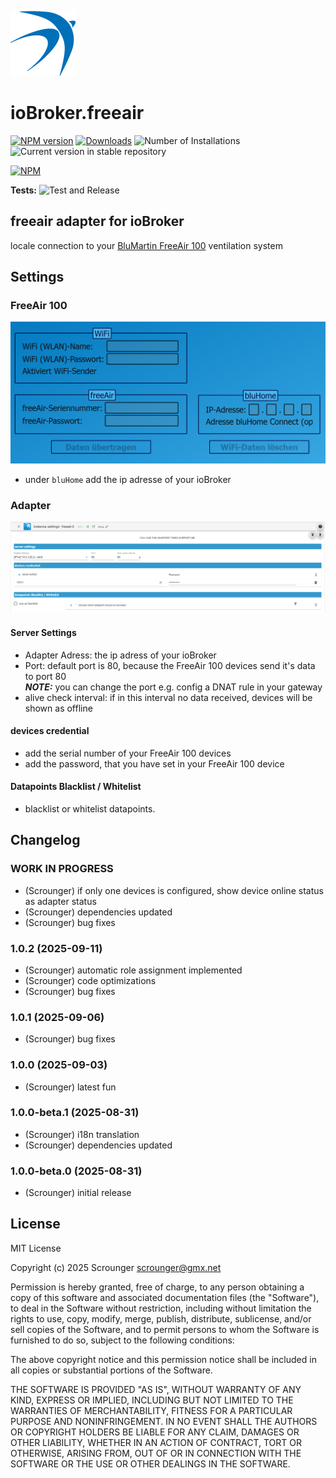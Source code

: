 ![Logo](admin/freeair.png)

# ioBroker.freeair

[![NPM version](https://img.shields.io/npm/v/iobroker.freeair.svg)](https://www.npmjs.com/package/iobroker.freeair)
[![Downloads](https://img.shields.io/npm/dm/iobroker.freeair.svg)](https://www.npmjs.com/package/iobroker.freeair)
![Number of Installations](https://iobroker.live/badges/freeair-installed.svg)
![Current version in stable repository](https://iobroker.live/badges/freeair-stable.svg)

[![NPM](https://nodei.co/npm/iobroker.freeair.png?downloads=true)](https://nodei.co/npm/iobroker.freeair/)

**Tests:** ![Test and Release](https://github.com/Scrounger/ioBroker.freeair/workflows/Test%20and%20Release/badge.svg)

## freeair adapter for ioBroker

locale connection to your [BluMartin FreeAir 100](https://blumartin.de/wohnraumlueftung-freeair-dezentral-mit-waermerueckgewinnung/) ventilation system

## Settings

### FreeAir 100

![image info](./doc/freeair_config.png)

- under `bluHome` add the ip adresse of your ioBroker

### Adapter

![image info](./doc/adapter_config.png)

#### Server Settings

- Adapter Adress: the ip adress of your ioBroker
- Port: default port is 80, because the FreeAir 100 devices send it's data to port 80<br>**_NOTE:_** you can change the port e.g. config a DNAT rule in your gateway
- alive check interval: if in this interval no data received, devices will be shown as offline

#### devices credential

- add the serial number of your FreeAir 100 devices
- add the password, that you have set in your FreeAir 100 device

#### Datapoints Blacklist / Whitelist

- blacklist or whitelist datapoints.

## Changelog

<!--
	Placeholder for the next version (at the beginning of the line):
	### **WORK IN PROGRESS**
-->

### **WORK IN PROGRESS**

- (Scrounger) if only one devices is configured, show device online status as adapter status
- (Scrounger) dependencies updated
- (Scrounger) bug fixes

### 1.0.2 (2025-09-11)

- (Scrounger) automatic role assignment implemented
- (Scrounger) code optimizations
- (Scrounger) bug fixes

### 1.0.1 (2025-09-06)

- (Scrounger) bug fixes

### 1.0.0 (2025-09-03)

- (Scrounger) latest fun

### 1.0.0-beta.1 (2025-08-31)

- (Scrounger) i18n translation
- (Scrounger) dependencies updated

### 1.0.0-beta.0 (2025-08-31)

- (Scrounger) initial release

## License

MIT License

Copyright (c) 2025 Scrounger <scrounger@gmx.net>

Permission is hereby granted, free of charge, to any person obtaining a copy
of this software and associated documentation files (the "Software"), to deal
in the Software without restriction, including without limitation the rights
to use, copy, modify, merge, publish, distribute, sublicense, and/or sell
copies of the Software, and to permit persons to whom the Software is
furnished to do so, subject to the following conditions:

The above copyright notice and this permission notice shall be included in all
copies or substantial portions of the Software.

THE SOFTWARE IS PROVIDED "AS IS", WITHOUT WARRANTY OF ANY KIND, EXPRESS OR
IMPLIED, INCLUDING BUT NOT LIMITED TO THE WARRANTIES OF MERCHANTABILITY,
FITNESS FOR A PARTICULAR PURPOSE AND NONINFRINGEMENT. IN NO EVENT SHALL THE
AUTHORS OR COPYRIGHT HOLDERS BE LIABLE FOR ANY CLAIM, DAMAGES OR OTHER
LIABILITY, WHETHER IN AN ACTION OF CONTRACT, TORT OR OTHERWISE, ARISING FROM,
OUT OF OR IN CONNECTION WITH THE SOFTWARE OR THE USE OR OTHER DEALINGS IN THE
SOFTWARE.

